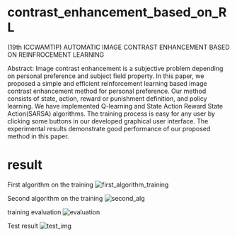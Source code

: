 # contrast_enhancement_based_on_RL
(19th ICCWAMTIP) AUTOMATIC IMAGE CONTRAST ENHANCEMENT BASED ON REINFROCEMENT LEARNING

Abstract:
Image contrast enhancement is a subjective problem depending on personal preference and subject field property. In this paper, we proposed a simple and efficient reinforcement learning based image contrast enhancement method for personal preference. Our method consists of state, action, reward or punishment definition, and policy learning. We have implemented Q-learning and State Action Reward State Action(SARSA) algorithms. The training process is easy for any user by clicking some buttons in our developed graphical user interface. The experimental results demonstrate good performance of our proposed method in this paper.


# result 
First algorithm on the training
![first_algorithm_training](https://user-images.githubusercontent.com/57870274/202898176-f3d371e6-b866-48e6-ae5c-f6dc7f9dc020.png)

Second algorithm on the training
![second_alg](https://user-images.githubusercontent.com/57870274/202898164-27ca11db-dde6-42a2-9f23-1cb2a92b464f.png)

 training evaluation
 ![evaluation](https://user-images.githubusercontent.com/57870274/202898189-a1e01ff9-0a4d-4558-a6ba-a7a85754ff75.jpg)
 
 Test result
![test_img](https://user-images.githubusercontent.com/57870274/202898193-eb559bd2-6603-4742-8922-3d036c0fbb3f.jpg)
